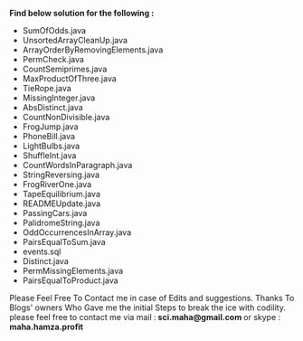 
<strong>Find below solution for the following : </strong>
<ul>
<li>SumOfOdds.java</li>
<li>UnsortedArrayCleanUp.java</li>
<li>ArrayOrderByRemovingElements.java</li>
<li>PermCheck.java</li>
<li>CountSemiprimes.java</li>
<li>MaxProductOfThree.java</li>
<li>TieRope.java</li>
<li>MissingInteger.java</li>
<li>AbsDistinct.java</li>
<li>CountNonDivisible.java</li>
<li>FrogJump.java</li>
<li>PhoneBill.java</li>
<li>LightBulbs.java</li>
<li>ShuffleInt.java</li>
<li>CountWordsInParagraph.java</li>
<li>StringReversing.java</li>
<li>FrogRiverOne.java</li>
<li>TapeEquilibrium.java</li>
<li>READMEUpdate.java</li>
<li>PassingCars.java</li>
<li>PalidromeString.java</li>
<li>OddOccurrencesInArray.java</li>
<li>PairsEqualToSum.java</li>
<li>events.sql</li>
<li>Distinct.java</li>
<li>PermMissingElements.java</li>
<li>PairsEqualToProduct.java</li>
   </ul>
   Please Feel Free To Contact me in case of Edits and suggestions.
   Thanks To Blogs' owners Who Gave me the initial Steps to break the ice with codility.
please feel free to contact me via mail :<strong> sci.maha@gmail.com </strong> or skype :<strong> maha.hamza.profit </strong>
